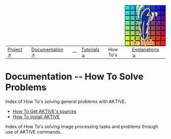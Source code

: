 
<img src='assets/aktive-logo-128.png' style='float:right;'>

|||||||
|---|---|---|---|---|---|
|[Project ↗](../README.md)|[Documentation ↗](index.md)|&mdash;|[Tutorials ↘](tutorials.md)|How To's|[Explanations ↘](explanations.md)|[References ↘](ref/index.md)|

# Documentation -- How To Solve Problems

Index of How To's solving general problems with AKTIVE.

  - [How To Get AKTIVE's sources](howtos/getsrc.md)
  - [How To Install AKTIVE](howtos/install.md)

Index of How To's solving image processing tasks and problems through use of AKTIVE commands.
